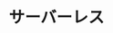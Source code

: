 ---
title: "サーバーレス"
slug: serverless
image: img/category-serverless.jpg
style:
    background: "#d946ef"
    color: "#fff"
---